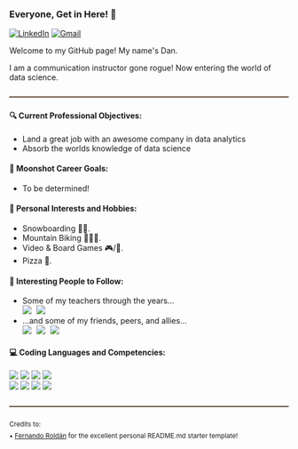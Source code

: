 ### Everyone, Get in Here! 🍻
[![LinkedIn](https://img.shields.io/badge/LinkedIn-0077B5?style=for-the-badge&logo=linkedin&logoColor=white)](https://www.linkedin.com/in/danmillerdev/)
[![Gmail](https://img.shields.io/badge/Gmail-D14836?style=for-the-badge&logo=gmail&logoColor=white)](mailto:dmm4613@gmail.com)

Welcome to my GitHub page! My name's Dan.

I am a communication instructor gone rogue! Now entering the world of data science. 

![-----------------------------------------------------](https://github.com/dmm4613/dmm4613/blob/main/LineBreak_Copper.png)

#### 🔍 Current Professional Objectives:
- Land a great job with an awesome company in data analytics
- Absorb the worlds knowledge of data science

#### 🚀 Moonshot Career Goals:
<p>
<!--   <img align="right" style="padding:5px" alt="proper alt tag for future image" src="https://github.com/dmm4613/dmm4613/blob/main/super-cool-image-gif" width="50%" height="auto" /> -->
  <ul>
    <li>To be determined!</li>
  </ul>
</p>

#### 🥊 Personal Interests and Hobbies:
- Snowboarding 🏂🏻.
- Mountain Biking 🚵🏻‍♂️.
- Video & Board Games 🎮/🎲.
- Pizza 🍕.

#### 🌟 Interesting People to Follow:
<p>
<!--   <img width="50%" height="auto" align="right" style="padding:5px" src="https://github-readme-stats.vercel.app/api?username=djprofessorkash&show_icons=true&hide_border=true&title_color=fff&icon_color=79ff97&text_color=9f9f9f&bg_color=151515" /> -->
  <ul>
    <li>Some of my teachers through the years...</li>
    <a href="https://github.com/djprofessorkash"><img height="25%" width="auto" style="padding-right:5px" src="https://custom-icon-badges.demolab.com/badge/Aakash%20Sudhakar-cc7000.svg?logo=star"></a>
    <a href="https://github.com/cndreisbach"><img height="25%" width="auto" style="padding-right:5px" src="https://custom-icon-badges.demolab.com/badge/Clinton%20Dreisbach-cc7000.svg?logo=star"></a>
    <li>...and some of my friends, peers, and allies...</li>
    <a href="https://github.com/jwperry"><img height="25%" width="auto" style="padding-right:5px" src="https://custom-icon-badges.demolab.com/badge/Joseph%20Perry-150458.svg?logo=mortar-board"></a>
    <a href="https://github.com/EmKayUltra"><img height="25%" width="auto" style="padding-right:5px" src="https://custom-icon-badges.demolab.com/badge/Matt%20Kornher-150458.svg?logo=mortar-board"></a> 
    <a href="https://github.com/adamzaninovich"><img height="25%" width="auto" style="padding-right:5px" src="https://custom-icon-badges.demolab.com/badge/Adam%20Zaninovich-150458.svg?logo=mortar-board"></a>
    <br />
  </ul>
</p>

#### 💻 Coding Languages and Competencies:
<p>
<!--   <img width="35%" height="auto" align="right" style="padding:5px" src="https://github-readme-stats.vercel.app/api/top-langs/?username=djprofessorkash&layout=compact&hide_border=true&title_color=fff&icon_color=79ff97&text_color=9f9f9f&bg_color=151515" /> -->
  <code><img width="10%" src="https://www.vectorlogo.zone/logos/javascript/javascript-ar21.svg"></code>         <!-- JavaScript -->
  <code><img width="10%" src="https://www.vectorlogo.zone/logos/djangoproject/djangoproject-ar21.svg"></code>   <!-- Django -->
  <code><img width="10%" src="https://www.vectorlogo.zone/logos/python/python-ar21.svg"></code>                 <!-- Python -->
  <code><img width="10%" src="https://www.vectorlogo.zone/logos/pytorch/pytorch-icon.svg"></code>                 <!-- PyTorch -->
  <br />
  <code><img width="10%" src="https://www.vectorlogo.zone/logos/microsoft_powerbi/microsoft_powerbi-icon.svg"></code>  <!-- Power BI -->
  <code><img width="10%" src="https://www.vectorlogo.zone/logos/jupyter/jupyter-ar21.svg"></code>               <!-- Jupyter -->
  <code><img width="10%" src="https://www.vectorlogo.zone/logos/git-scm/git-scm-ar21.svg"></code>               <!-- Git -->  
  <code><img width="10%" src="https://www.vectorlogo.zone/logos/docker/docker-ar21.svg"></code>                 <!-- Docker -->
</p>

![-----------------------------------------------------](https://github.com/dmm4613/dmm4613/blob/main/LineBreak_Copper.png)

<sub>Credits to: <br/> • [Fernando Roldán](https://github.com/FernandoRoldan93) for the excellent personal README.md starter template!
<!--
**dmm4613/dmm4613** is a ✨ _special_ ✨ repository because its `README.md` (this file) appears on your GitHub profile.

Here are some ideas to get you started:

- 🔭 I’m currently working on ...
- 🌱 I’m currently learning ...
- 👯 I’m looking to collaborate on ...
- 🤔 I’m looking for help with ...
- 💬 Ask me about ...
- 📫 How to reach me: ...
- 😄 Pronouns: ...
- ⚡ Fun fact: ...
-->
